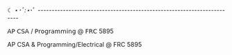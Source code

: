 ☾ ⋆*･ﾟ:⋆*･ﾟ ----------------------------------------------------------------------- 

𝖠𝖯 𝖢𝖲𝖠 / 𝖯𝗋𝗈𝗀𝗋𝖺𝗆𝗆𝗂𝗇𝗀 @ 𝖥𝖱𝖢 5895

AP CSA & Programming/Electrical @ FRC 5895
